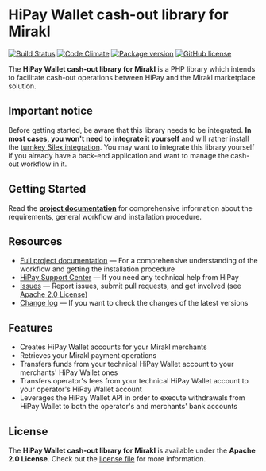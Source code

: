 # HiPay Wallet cash-out library for Mirakl

[![Build Status](https://circleci.com/gh/hipay/hipay-wallet-cashout-mirakl-library/tree/master.svg?style=shield)](https://circleci.com/gh/hipay/hipay-wallet-cashout-mirakl-library/tree/master) [![Code Climate](https://codeclimate.com/github/hipay/hipay-wallet-cashout-mirakl-library/badges/gpa.svg)](https://codeclimate.com/github/hipay/hipay-wallet-cashout-mirakl-library) [![Package version](https://img.shields.io/packagist/v/hipay/hipay-wallet-cashout-mirakl-library.svg)](https://packagist.org/packages/hipay/hipay-wallet-cashout-mirakl-library) [![GitHub license](https://img.shields.io/badge/license-Apache%202-blue.svg)](https://raw.githubusercontent.com/hipay/hipay-wallet-cashout-mirakl-library/master/LICENSE.md)

The **HiPay Wallet cash-out library for Mirakl** is a PHP library which intends to facilitate cash-out operations between HiPay and the Mirakl marketplace solution.

## Important notice

Before getting started, be aware that this library needs to be integrated. **In most cases, you won't need to integrate it yourself** and will rather install the [turnkey Silex integration][repo-integration]. You may want to integrate this library yourself if you already have a back-end application and want to manage the cash-out workflow in it. 

## Getting Started

Read the **[project documentation][doc-home]** for comprehensive information about the requirements, general workflow and installation procedure.

## Resources
- [Full project documentation][doc-home] — For a comprehensive understanding of the workflow and getting the installation procedure
- [HiPay Support Center][hipay-help] — If you need any technical help from HiPay
- [Issues][project-issues] — Report issues, submit pull requests, and get involved (see [Apache 2.0 License][project-license])
- [Change log][project-changelog] — If you want to check the changes of the latest versions

## Features

- Creates HiPay Wallet accounts for your Mirakl merchants
- Retrieves your Mirakl payment operations
- Transfers funds from your technical HiPay Wallet account to your merchants' HiPay Wallet ones
- Transfers operator's fees from your technical HiPay Wallet account to your operator's HiPay Wallet account
- Leverages the HiPay Wallet API in order to execute withdrawals from HiPay Wallet to both the operator's and merchants' bank accounts

## License

The **HiPay Wallet cash-out library for Mirakl** is available under the **Apache 2.0 License**. Check out the [license file][project-license] for more information.

[doc-home]: https://github.com/hipay/hipay-wallet-cashout-mirakl-library/wiki

[hipay-help]: http://help.hipay.com

[project-issues]: https://github.com/hipay/hipay-wallet-cashout-mirakl-library/issues
[project-license]: https://github.com/hipay/hipay-wallet-cashout-mirakl-library/blob/master/LICENSE.md
[project-changelog]: https://github.com/hipay/hipay-wallet-cashout-mirakl-library/blob/master/CHANGELOG.md

[repo-integration]: https://github.com/hipay/hipay-wallet-cashout-mirakl-integration